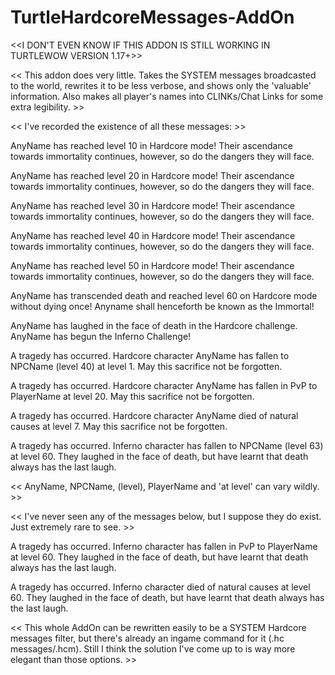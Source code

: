 # TurtleHardcoreMessages-AddOn
<<I DON'T EVEN KNOW IF THIS ADDON IS STILL WORKING IN TURTLEWOW VERSION 1.17+>>

<< This addon does very little. Takes the SYSTEM messages broadcasted to the world, rewrites it to be less verbose, and shows only the 'valuable' information. Also makes all player's names into CLINKs/Chat Links for some extra legibility. >>

<< I've recorded the existence of all these messages: >>

AnyName has reached level 10 in Hardcore mode! Their ascendance towards immortality continues, however, so do the dangers they will face.

AnyName has reached level 20 in Hardcore mode! Their ascendance towards immortality continues, however, so do the dangers they will face.

AnyName has reached level 30 in Hardcore mode! Their ascendance towards immortality continues, however, so do the dangers they will face.

AnyName has reached level 40 in Hardcore mode! Their ascendance towards immortality continues, however, so do the dangers they will face.

AnyName has reached level 50 in Hardcore mode! Their ascendance towards immortality continues, however, so do the dangers they will face.

AnyName has transcended death and reached level 60 on Hardcore mode without dying once! Anyname shall henceforth be known as the Immortal!

AnyName has laughed in the face of death in the Hardcore challenge. AnyName has begun the Inferno Challenge!

A tragedy has occurred. Hardcore character AnyName has fallen to NPCName (level 40) at level 1. May this sacrifice not be forgotten.

A tragedy has occurred. Hardcore character AnyName has fallen in PvP to PlayerName at level 20. May this sacrifice not be forgotten.

A tragedy has occurred. Hardcore character AnyName died of natural causes at level 7. May this sacrifice not be forgotten.

A tragedy has occurred. Inferno character has fallen to NPCName (level 63) at level 60. They laughed in the face of death, but have learnt that death always has the last laugh.

<< AnyName, NPCName, (level), PlayerName and 'at level' can vary wildly. >>

<< I've never seen any of the messages below, but I suppose they do exist. Just extremely rare to see. >>

A tragedy has occurred. Inferno character has fallen in PvP to PlayerName at level 60. They laughed in the face of death, but have learnt that death always has the last laugh.

A tragedy has occurred. Inferno character died of natural causes at level 60. They laughed in the face of death, but have learnt that death always has the last laugh.

<< This whole AddOn can be rewritten easily to be a SYSTEM Hardcore messages filter, but there's already an ingame command for it (.hc messages/.hcm). Still I think the solution I've come up to is way more elegant than those options. >>
